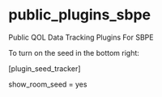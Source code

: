 # public_plugins_sbpe
Public QOL Data Tracking Plugins For SBPE

To turn on the seed in the bottom right:

[plugin_seed_tracker]

show_room_seed = yes
